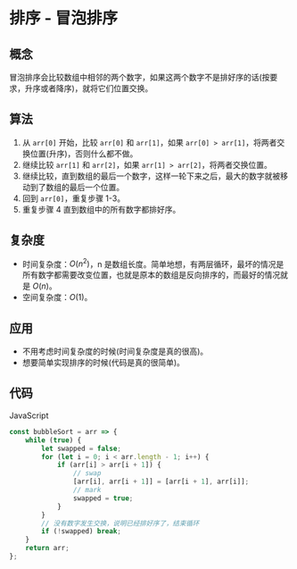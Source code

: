 # 排序 - 冒泡排序

## 概念

冒泡排序会比较数组中相邻的两个数字，如果这两个数字不是排好序的话(按要求，升序或者降序)，就将它们位置交换。

## 算法

1. 从 `arr[0]` 开始，比较 `arr[0]` 和 `arr[1]`，如果 `arr[0] > arr[1]`，将两者交换位置(升序)，否则什么都不做。
2. 继续比较 `arr[1]` 和 `arr[2]`，如果 `arr[1] > arr[2]`，将两者交换位置。
3. 继续比较，直到数组的最后一个数字，这样一轮下来之后，最大的数字就被移动到了数组的最后一个位置。
4. 回到 `arr[0]`，重复步骤 1-3。
5. 重复步骤 4 直到数组中的所有数字都排好序。

## 复杂度

-   时间复杂度：$O(n^2)$，n 是数组长度。简单地想，有两层循环，最坏的情况是所有数字都需要改变位置，也就是原本的数组是反向排序的，而最好的情况就是 $O(n)$。
-   空间复杂度：$O(1)$。

## 应用

-   不用考虑时间复杂度的时候(时间复杂度是真的很高)。
-   想要简单实现排序的时候(代码是真的很简单)。

## 代码

JavaScript

```js
const bubbleSort = arr => {
    while (true) {
        let swapped = false;
        for (let i = 0; i < arr.length - 1; i++) {
            if (arr[i] > arr[i + 1]) {
                // swap
                [arr[i], arr[i + 1]] = [arr[i + 1], arr[i]];
                // mark
                swapped = true;
            }
        }
        // 没有数字发生交换，说明已经排好序了，结束循环
        if (!swapped) break;
    }
    return arr;
};
```
